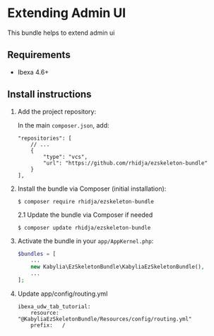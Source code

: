 # Extending Admin UI

This bundle helps to extend admin ui

Requirements
------------

* Ibexa 4.6+

## Install instructions

1. Add the project repository:
    
    In the main `composer.json`, add:
    ```
    "repositories": [
        // ...
        {
            "type": "vcs",
            "url": "https://github.com/rhidja/ezskeleton-bundle"
        }
    ],
    ```

2. Install the bundle via Composer (initial installation):

    ```
    $ composer require rhidja/ezskeleton-bundle
    ```
    2.1 Update the bundle via Composer if needed
    ```
    $ composer update rhidja/ezskeleton-bundle
    ```

3. Activate the bundle in your `app/AppKernel.php`:

    ```php
    $bundles = [
        ...
        new Kabylia\EzSkeletonBundle\KabyliaEzSkeletonBundle(),
        ...
    ];
    ```

4. Update app/config/routing.yml

    ```
    ibexa_udw_tab_tutorial:
        resource: "@KabyliaEzSkeletonBundle/Resources/config/routing.yml"
        prefix:   /
   ```
